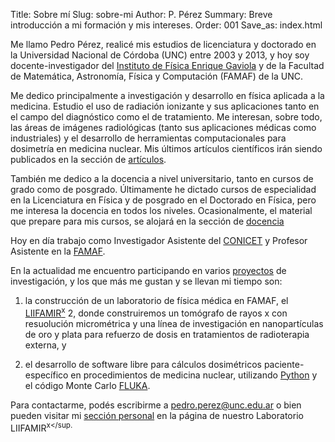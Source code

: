 Title: Sobre mí
Slug: sobre-mi
Author: P. Pérez
Summary: Breve introducción a mi formación y mis intereses.
Order: 001
Save_as: index.html

Me llamo Pedro Pérez, realicé mis estudios de licenciatura y doctorado en la Universidad Nacional de Córdoba (UNC) entre 2003 y 2013, y hoy soy docente-investigador del [Instituto de Física Enrique Gaviola](http://ifeg.famaf.unc.edu.ar/es/institucional/) y de la Facultad de Matemática, Astronomía, Física y Computación (FAMAF) de la UNC.

Me dedico principalmente a investigación y desarrollo en física aplicada a la medicina.  Estudio el uso de radiación ionizante y sus aplicaciones tanto en el campo del diagnóstico como el de tratamiento. Me interesan, sobre todo, las áreas de imágenes radiológicas (tanto sus aplicaciones médicas como industriales) y el desarrollo de herramientas computacionales para dosimetría en medicina nuclear. Mis últimos artículos científicos irán siendo publicados en la sección de [artículos]({filename}/pages/articulos.md).

También me dedico a la docencia a nivel universitario, tanto en cursos de grado como de posgrado. Últimamente he dictado cursos de especialidad en la Licenciatura en Física y de posgrado en el Doctorado en Física, pero me interesa la docencia en todos los niveles. Ocasionalmente, el material que prepare para mis cursos, se alojará en la sección de [docencia]({filename}/pages/docencia.md)

Hoy en día trabajo como Investigador Asistente del [CONICET](http://www.conicet.gov.ar/new_scp/detalle.php?id=43113&datos_academicos=yes) y Profesor Asistente en la [FAMAF](http://www.famaf.unc.edu.ar/).

En la actualidad me encuentro participando en varios [proyectos]({filename}/pages/proyectos.md) de investigación, y los que más me gustan y se llevan mi tiempo son:

1. la construcción de un laboratorio de física médica en FAMAF, el [LIIFAMIR<sup>x</sup>](http://liifamirx.famaf.unc.edu.ar) 2, donde construiremos un tomógrafo de rayos x con resuolución micrométrica y una línea de investigación en nanopartículas de oro y plata para refuerzo de dosis en tratamientos de radioterapia externa, y

2. el desarrollo de software libre para cálculos dosimétricos paciente-específico en procedimientos de medicina nuclear, utilizando [Python](https://www.python.org/) y el código Monte Carlo [FLUKA](http://www.fluka.org/fluka.php).

Para contactarme, podés escribirme a [pedro.perez@unc.edu.ar](mailto:pedro.perez@famaf.unc.edu.ar) o bien pueden visitar mi [sección personal](http://liifamirx.famaf.unc.edu.ar/members/perez/) en la página de nuestro Laboratorio LIIFAMIR<sup>x</sup.
